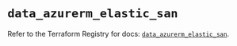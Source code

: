# `data_azurerm_elastic_san`

Refer to the Terraform Registry for docs: [`data_azurerm_elastic_san`](https://registry.terraform.io/providers/hashicorp/azurerm/4.45.0/docs/data-sources/elastic_san).
